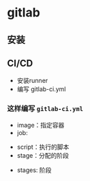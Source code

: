 # gitlab

## 安装

## CI/CD

+  安装runner
+  编写 gitlab-ci.yml

### 这样编写 `gitlab-ci.yml`

+ image：指定容器
+ job:
 -  script：执行的脚本
 -  stage：分配的阶段

+ stages: 阶段
 


